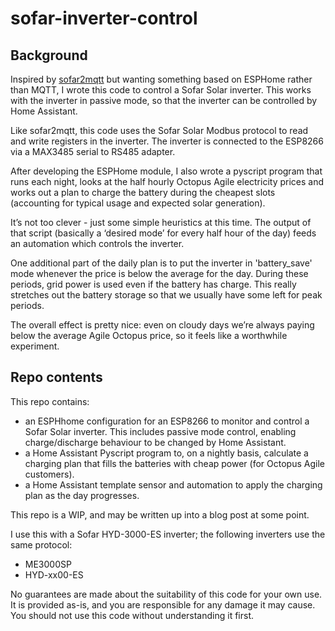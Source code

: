 # sofar-inverter-control

## Background

Inspired by [sofar2mqtt](https://github.com/cmcgerty/Sofar2mqtt) but wanting something based on ESPHome rather than MQTT, I wrote this code to control a Sofar Solar inverter. This works with the inverter in passive mode, so that the inverter can be controlled by Home Assistant.

Like sofar2mqtt, this code uses the Sofar Solar Modbus protocol to read and write registers in the inverter. The inverter is connected to the ESP8266 via a MAX3485 serial to RS485 adapter.

After developing the ESPHome module, I also wrote a pyscript program that runs each night, looks at the half hourly Octopus Agile electricity prices and works out a plan to charge the battery during the cheapest slots (accounting for typical usage and expected solar generation). 

It’s not too clever - just some simple heuristics at this time. The output of that script (basically a ‘desired mode’ for every half hour of the day) feeds an automation which controls the inverter. 

One additional part of the daily plan is to put the inverter in 'battery_save' mode whenever the price is below the average for the day. During these periods, grid power is used even if the battery has charge. This really stretches out the battery storage so that we usually have some left for peak periods. 

The overall effect is pretty nice: even on cloudy days we’re always paying below the average Agile Octopus price, so it feels like a worthwhile experiment.

## Repo contents

This repo contains:

* an ESPHhome configuration for an ESP8266 to monitor and control a Sofar Solar inverter. This includes passive mode control, enabling charge/discharge behaviour to be changed by Home Assistant.
* a Home Assistant Pyscript program to, on a nightly basis, calculate a charging plan that fills the batteries with cheap power (for Octopus Agile customers).
* a Home Assistant template sensor and automation to apply the charging plan as the day progresses.

This repo is a WIP, and may be written up into a blog post at some point.

I use this with a Sofar HYD-3000-ES inverter; the following inverters use the same protocol:

* ME3000SP
* HYD-xx00-ES

No guarantees are made about the suitability of this code for your own use. It is provided as-is, and you are responsible for any damage it may cause. You should not use this code without understanding it first.
